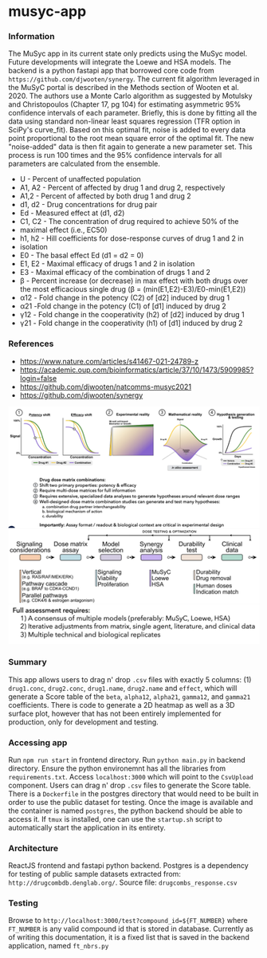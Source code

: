 # musyc-app

### Information

The MuSyc app in its current state only predicts using the MuSyc model. Future developments will integrate the Loewe and HSA models. The backend is a python fastapi app that borrowed core code from `https://github.com/djwooten/synergy`.
The current fit algorithm leveraged in the MuSyC portal is described in the Methods section of Wooten et al. 2020. The authors use a Monte Carlo algorithm as suggested by Motulsky and Christopoulos (Chapter 17, pg 104) for estimating asymmetric 95% confidence intervals of each parameter. Briefly, this is done by fitting all the data using standard non-linear least squares regression (TFR option in SciPy's curve_fit). Based on this optimal fit, noise is added to every data point proportional to the root mean square error of the optimal fit. The new "noise-added" data is then fit again to generate a new parameter set. This process is run 100 times and the 95% confidence intervals for all parameters are calculated from the ensemble.

- U - Percent of unaffected population
- A1, A2 - Percent of affected by drug 1 and drug 2, respectively
- A1,2 - Percent of affected by both drug 1 and drug 2
- d1, d2 - Drug concentrations for drug pair
- Ed - Measured effect at (d1, d2)
- C1, C2 - The concentration of drug required to achieve 50% of the
- maximal effect (i.e., EC50)
- h1, h2 - Hill coefficients for dose-response curves of drug 1 and 2 in
- isolation
- E0 - The basal effect Ed (d1 = d2 = 0)
- E1, E2 - Maximal efficacy of drugs 1 and 2 in isolation
- E3 - Maximal efficacy of the combination of drugs 1 and 2
- β - Percent increase (or decrease) in max effect with both drugs over the most efficacious single drug (β = (min(E1,E2)-E3)/E0-min(E1,E2))
- α12 - Fold change in the potency (C2) of [d2] induced by drug 1
- α21 -Fold change in the potency (C1) of [d1] induced by drug 2
- γ12 - Fold change in the cooperativity (h2) of [d2] induced by drug 1
- γ21 - Fold change in the cooperativity (h1) of [d1] induced by drug 2

### References

- https://www.nature.com/articles/s41467-021-24789-z
- https://academic.oup.com/bioinformatics/article/37/10/1473/5909985?login=false
- https://github.com/djwooten/natcomms-musyc2021
- https://github.com/djwooten/synergy

![plot_diagrams](images/plot_diagrams.png)
![linear_pathway_diagram](images/linear_pathway_diagram.png)
![full_assessment](images/full_assessment.png)

### Summary

This app allows users to drag n' drop `.csv` files with exactly 5 columns: (1)
`drug1.conc`, `drug2.conc`, `drug1.name`, `drug2.name` and `effect`, which will
generate a Score table of the `beta`, `alpha12`, `alpha21`, `gamma12`, and
`gamma21` coefficients. There is code to generate a 2D heatmap as well as a 3D
surface plot, however that has not been entirely implemented for production,
only for development and testing.

### Accessing app

Run `npm run start` in frontend directory. Run `python main.py` in backend directory. Ensure the python environemnt has all the libraries from `requirements.txt`. Access `localhost:3000` which will point to the `CsvUpload` component. Users can drag n' drop `.csv` files to generate the Score table. There is a `Dockerfile` in the postgres directory that would need to be built in order to use the public dataset for testing. Once the image is available and the container is named `postgres`, the python backend should be able to access it. If `tmux` is installed, one can use the `startup.sh` script to automatically start the application in its entirety.

### Architecture

ReactJS frontend and fastapi python backend. Postgres is a dependency for testing
of public sample datasets extracted from: `http://drugcombdb.denglab.org/`. Source file: `drugcombs_response.csv`

### Testing

Browse to `http://localhost:3000/test?compound_id=${FT_NUMBER}`
where `FT_NUMBER` is any valid compound id that is stored in database. Currently as of writing this documentation, it is a fixed list that is saved in the backend application, named `ft_nbrs.py`
